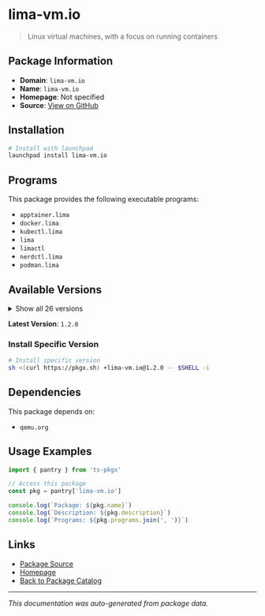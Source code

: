 # lima-vm.io

> Linux virtual machines, with a focus on running containers

## Package Information

- **Domain**: `lima-vm.io`
- **Name**: `lima-vm.io`
- **Homepage**: Not specified
- **Source**: [View on GitHub](https://github.com/pkgxdev/pantry/tree/main/projects/lima-vm.io/package.yml)

## Installation

```bash
# Install with launchpad
launchpad install lima-vm.io
```

## Programs

This package provides the following executable programs:

- `apptainer.lima`
- `docker.lima`
- `kubectl.lima`
- `lima`
- `limactl`
- `nerdctl.lima`
- `podman.lima`

## Available Versions

<details>
<summary>Show all 26 versions</summary>

- `1.2.0`, `1.1.1`, `1.1.0`, `1.0.7`, `1.0.6`
- `1.0.5`, `1.0.4`, `1.0.3`, `1.0.2`, `1.0.1`
- `1.0.0`, `0.23.2`, `0.23.1`, `0.23.0`, `0.22.0`
- `0.21.0`, `0.20.2`, `0.20.1`, `0.20.0`, `0.19.1`
- `0.19.0`, `0.18.0`, `0.17.2`, `0.17.1`, `0.17.0`
- `0.16.0`

</details>

**Latest Version**: `1.2.0`

### Install Specific Version

```bash
# Install specific version
sh <(curl https://pkgx.sh) +lima-vm.io@1.2.0 -- $SHELL -i
```

## Dependencies

This package depends on:

- `qemu.org`

## Usage Examples

```typescript
import { pantry } from 'ts-pkgx'

// Access this package
const pkg = pantry['lima-vm.io']

console.log(`Package: ${pkg.name}`)
console.log(`Description: ${pkg.description}`)
console.log(`Programs: ${pkg.programs.join(', ')}`)
```

## Links

- [Package Source](https://github.com/pkgxdev/pantry/tree/main/projects/lima-vm.io/package.yml)
- [Homepage](#)
- [Back to Package Catalog](../../package-catalog.md)

---

*This documentation was auto-generated from package data.*
